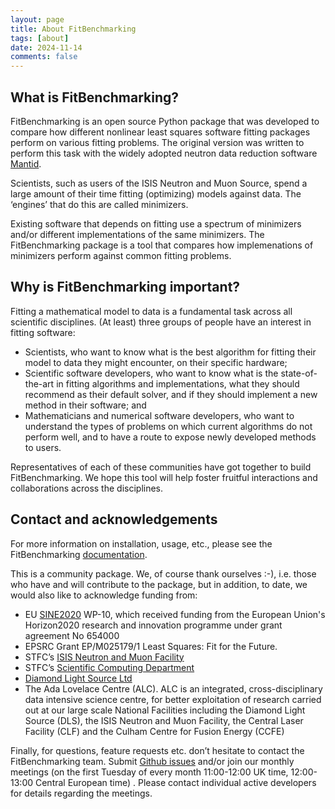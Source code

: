 ```yaml
---
layout: page
title: About FitBenchmarking
tags: [about]
date: 2024-11-14
comments: false
---
```


## What is FitBenchmarking?

FitBenchmarking is an open source Python package that was developed to compare how different nonlinear least squares software fitting packages perform on various fitting problems. The original version was written to perform this task with the widely adopted neutron data reduction software [Mantid](https://www.mantidproject.org).

Scientists, such as users of the ISIS Neutron and Muon Source, spend a large amount of their time fitting (optimizing) models against data. The ‘engines’ that do this are called minimizers.

Existing software that depends on fitting use a spectrum of minimizers and/or different implementations of the same minimizers. The FitBenchmarking package is  a tool that compares how implemenations of minimizers perform against common fitting problems.

## Why is FitBenchmarking important?
Fitting a mathematical model to data is a fundamental task across all scientific disciplines. (At least) three groups of people have an interest in fitting software:

* Scientists, who want to know what is the best algorithm for fitting their model to data they might encounter, on their specific hardware;
* Scientific software developers, who want to know what is the state-of-the-art in fitting algorithms and implementations, what they should recommend as their default solver, and if they should implement a new method in their software; and 
* Mathematicians and numerical software developers, who want to understand the types of problems on which current algorithms do not perform well, and to have a route to expose newly developed methods to users. 

Representatives of each of these communities have got together to build FitBenchmarking. We hope this tool will help foster fruitful interactions and collaborations across the disciplines.

## Contact and acknowledgements
For more information on installation, usage, etc., please see the FitBenchmarking [documentation](https://fitbenchmarking.readthedocs.io/en/latest). 

This is a community package. We, of course thank ourselves :-), i.e. those who have and will contribute to the package, but in addition, to date, we would also like to acknowledge funding from:

* EU [SINE2020](https://www.sine2020.eu) WP-10, which received funding from the European Union's Horizon2020 research and innovation programme under grant agreement No 654000
* EPSRC Grant EP/M025179/1 Least Squares: Fit for the Future.
* STFC’s [ISIS Neutron and Muon Facility](https://www.isis.stfc.ac.uk)
* STFC’s [Scientific Computing Department](https://www.scd.stfc.ac.uk)
* [Diamond Light Source Ltd](https://www.diamond.ac.uk)
* The Ada Lovelace Centre (ALC). ALC is an integrated, cross-disciplinary data intensive science centre, for better exploitation of research carried out at our large scale National Facilities including the Diamond Light Source (DLS), the ISIS Neutron and Muon Facility, the Central Laser Facility (CLF) and the Culham Centre for Fusion Energy (CCFE)

Finally, for questions, feature requests etc. don’t hesitate to contact the FitBenchmarking team. Submit [Github issues](https://github.com/fitbenchmarking/fitbenchmarking/issues) and/or join our monthly meetings (on the first Tuesday of every month 11:00-12:00 UK time, 12:00-13:00 Central European time) . Please contact individual active developers for details regarding the meetings.
